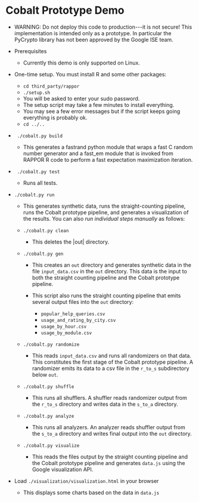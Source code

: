 # Cobalt Prototype Demo

* WARNING: Do not deploy this code to production---it is not secure! This
implementation is intended only as a prototype. In particular the PyCrypto
library has not been approved by the Google ISE team.

* Prerequisites
  * Currently this demo is only supported on Linux.

* One-time setup. You must install R and some other packages:
  * `cd third_party/rappor`
  * `./setup.sh`
  * You will be asked to enter your sudo password.
  * The setup script may take a few minutes to install everything.
  * You may see a few error messages but if the script keeps going everything
    is probably ok.
  * `cd ../..`

* ` ./cobalt.py build`
  * This generates a fastrand python module that wraps a fast C random
    number generator and a fast_em module that is invoked from RAPPOR R
    code to perform a fast expectation maximization iteration.

* ` ./cobalt.py test`
  * Runs all tests.

* `./cobalt.py run`
  * This generates synthetic data, runs the straight-counting pipeline, runs the
  Cobalt prototype pipeline, and generates a visualization of the results. You
  can also *run individual steps manually* as follows:

  * `./cobalt.py clean`
    * This deletes the |out| directory.

  * `./cobalt.py gen`

    * This creates an `out` directory and generates synthetic data in the file
  `input_data.csv` in the `out` directory. This data is the input to both the
  straight counting pipeline and the Cobalt prototype pipeline.

    * This script also runs the straight counting pipeline that emits several
  output files into the `out` directory:
      * `popular_help_queries.csv`
      * `usage_and_rating_by_city.csv`
      * `usage_by_hour.csv`
      * `usage_by_module.csv`

  * `./cobalt.py randomize`
    * This reads `input_data.csv` and runs all randomizers on that data. This
    constitutes the first stage of the Cobalt prototype pipeline. A randomizer
    emits its data to a csv file in the `r_to_s` subdirectory below `out`.

  * `./cobalt.py shuffle`
    * This runs all shufflers. A shuffler reads randomizer output from
    the `r_to_s` directory and writes data in the `s_to_a` directory.

  * `./cobalt.py analyze`
    * This runs all analyzers. An analyzer reads shuffler output from
    the `s_to_a` directory and writes final output into the `out` directory.

  * `./cobalt.py visualize`
    * This reads the files output by the straight counting pipeline and the
      Cobalt prototype pipeline and generates `data.js` using the Google
      visualization API.

* Load `./visualization/visualization.html` in your browser
  * This displays some charts based on the data in `data.js`
